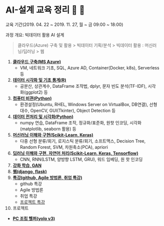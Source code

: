 ﻿# AI-설계 교육 정리 :trumpet: :musical_note:

교육 기간(2019. 04. 22 ~ 2019. 11. 27, 월 ~ 금 09:00 ~ 18:00)

과정 개요: 빅데이터 활용 AI 설계

> 클라우드(Azure) 구축 및 활용 > 빅데이터 기획/분석 > 빅데이터 활용 : 머신러닝/딥러닝 > 웹



1. [**클라우드 구축(MS Azure)**](./1-Azure/README.md) 
   - VM, 네트워크 기초, SQL, Azure AD, Container(Docker, k8s), Serverless 등
2. [**데이터 시각화 및 기초 통계(R)**](./2-R_DataPreProcessing/README.md)
   - 공분산, 상관계수, DataFrame 조작법, dplyr, 문자 빈도 분석(TF-IDF), 시각화(ggplot2) 등
3. [**컴퓨터 비젼(Python)**](./3-ComputerVision/README.md)
   - 환경설정(Ubuntu, RHEL, Windows Server on VirtualBox, DB연결), 선형대수, OpenCV, GUI(Tkinter), Object Detection 등
4. [**데이터 전처리 및 시각화(Python)**](./4-Python_DataPreProcessing/README.md)
   - numpy 연습, DataFrame 조작, 정규화/표준화, 원핫 인코딩, 시각화(matplotlib, seaborn 활용) 등
5. [**머신러닝 이해와 구현(Scikit-Learn, Keras)**](./5-MachineLearning)
   - 다중 선형 분류/회기, 로지스틱 분류/회기, 소프트맥스, Decision Tree, Random Forest, SVM, 차원축소(PCA), apriori
6. [**딥러닝 이해와 구현, 자연어 처리(Scikit-Learn, Keras, Tensorflow)**](./6-DeepLearning_NLP)
   - CNN, RNN(LSTM, 양방향 LSTM, GRU), 워드 임베딩, 원 핫 인코딩
7. [**강화 학습, GAN**](./7-RL_and_GAN)
8. [**웹(django, flask)**](./8-Web)
9. [**특강(github, Agile 방법론, 취업 특강)**](./9-Special_lecture)
   - github 특강
   - Agile 방법론
   - 취업 특강
   - [프로젝트 특강](./9-Special_lecture/about_project/2019-09-24(특강).md)
10. 프로젝트
   - [**PC 조립 헬퍼(yolo v3)**](./10-Project/PC조립%20헬퍼%20최종본.pdf)